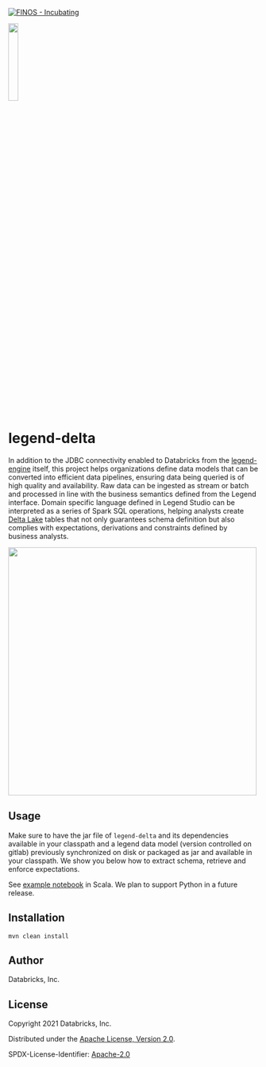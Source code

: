 [![FINOS - Incubating](https://cdn.jsdelivr.net/gh/finos/contrib-toolbox@master/images/badge-incubating.svg)](https://finosfoundation.atlassian.net/wiki/display/FINOS/Incubating)

<img width="20%" src="images/legend-delta.png">

# legend-delta

In addition to the JDBC connectivity enabled to Databricks from the [legend-engine](https://github.com/finos/legend-engine/tree/master/docs/databricks) itself, 
this project helps organizations define data models that can be converted into efficient data pipelines, ensuring data being queried
is of high quality and availability. Raw data can be ingested as stream or batch and processed in line with the business semantics 
defined from the Legend interface. Domain specific language defined in Legend Studio can be interpreted as a series of Spark SQL operations,
helping analysts create [Delta Lake](https://delta.io/) tables that not only guarantees schema definition but also complies
with expectations, derivations and constraints defined by business analysts.

<img src="images/legend-delta-workflow.png" width="500">

## Usage

Make sure to have the jar file of `legend-delta` and its dependencies available in your classpath and a legend data model 
(version controlled on gitlab) previously synchronized on disk or packaged as jar and available in your classpath.
We show you below how to extract schema, retrieve and enforce expectations.

See [example notebook](databricks-scala.ipynb) in Scala. We plan to support Python in a future release.

## Installation

```
mvn clean install
```

## Author

Databricks, Inc.

## License

Copyright 2021 Databricks, Inc.

Distributed under the [Apache License, Version 2.0](http://www.apache.org/licenses/LICENSE-2.0).

SPDX-License-Identifier: [Apache-2.0](https://spdx.org/licenses/Apache-2.0)
